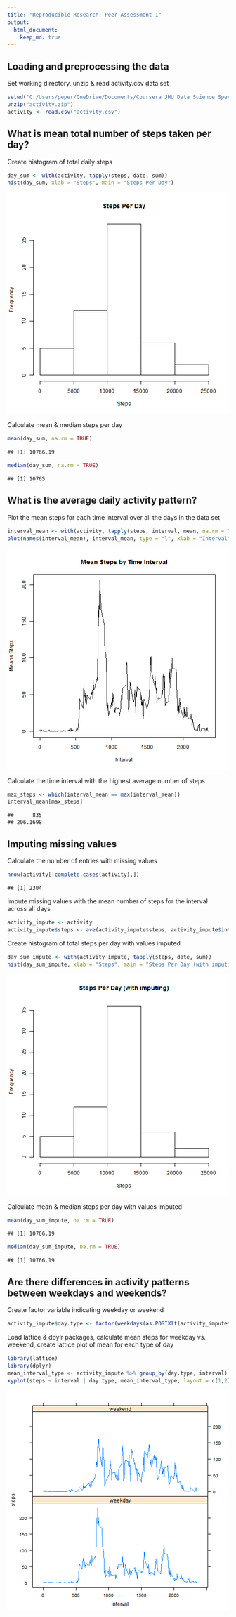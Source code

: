 ```yaml
---
title: "Reproducible Research: Peer Assessment 1"
output: 
  html_document:
    keep_md: true
---
```



## Loading and preprocessing the data
Set working directory, unzip & read activity.csv data set

```r
setwd("C:/Users/peper/OneDrive/Documents/Coursera JHU Data Science Specialization/Reproducible Research/RepData_PeerAssessment1")
unzip("activity.zip")
activity <- read.csv("activity.csv")
```

## What is mean total number of steps taken per day?
Create histogram of total daily steps

```r
day_sum <- with(activity, tapply(steps, date, sum))
hist(day_sum, xlab = "Steps", main = "Steps Per Day")
```

![plot of chunk unnamed-chunk-2](figure/unnamed-chunk-2-1.png)

Calculate mean & median steps per day

```r
mean(day_sum, na.rm = TRUE)
```

```
## [1] 10766.19
```

```r
median(day_sum, na.rm = TRUE)
```

```
## [1] 10765
```

## What is the average daily activity pattern?
Plot the mean steps for each time interval over all the days in the data set

```r
interval_mean <- with(activity, tapply(steps, interval, mean, na.rm = TRUE))
plot(names(interval_mean), interval_mean, type = "l", xlab = "Interval", ylab = "Means Steps", main = "Mean Steps by Time Interval")
```

![plot of chunk unnamed-chunk-4](figure/unnamed-chunk-4-1.png)

Calculate the time interval with the highest average number of steps

```r
max_steps <- which(interval_mean == max(interval_mean))
interval_mean[max_steps]
```

```
##      835 
## 206.1698
```

## Imputing missing values
Calculate the number of entries with missing values

```r
nrow(activity[!complete.cases(activity),])
```

```
## [1] 2304
```

Impute missing values with the mean number of steps for the interval across all days

```r
activity_impute <- activity
activity_impute$steps <- ave(activity_impute$steps, activity_impute$interval, FUN = function(x){ifelse(is.na(x), mean(x, na.rm = TRUE), x)})
```

Create histogram of total steps per day with values imputed

```r
day_sum_impute <- with(activity_impute, tapply(steps, date, sum))
hist(day_sum_impute, xlab = "Steps", main = "Steps Per Day (with imputing)")
```

![plot of chunk unnamed-chunk-8](figure/unnamed-chunk-8-1.png)

Calculate mean & median steps per day with values imputed

```r
mean(day_sum_impute, na.rm = TRUE)
```

```
## [1] 10766.19
```

```r
median(day_sum_impute, na.rm = TRUE)
```

```
## [1] 10766.19
```

## Are there differences in activity patterns between weekdays and weekends?
Create factor variable indicating weekday or weekend

```r
activity_impute$day.type <- factor(weekdays(as.POSIXlt(activity_impute$date)) %in% c("Saturday", "Sunday"), c(FALSE, TRUE), c("weekday", "weekend")) 
```

Load lattice & dpylr packages, calculate mean steps for weekday vs. weekend, create lattice plot of mean for each type of day

```r
library(lattice)
library(dplyr)
mean_interval_type <- activity_impute %>% group_by(day.type, interval) %>% summarize(steps = mean(steps))
xyplot(steps ~ interval | day.type, mean_interval_type, layout = c(1,2), type = "l")
```

![plot of chunk unnamed-chunk-11](figure/unnamed-chunk-11-1.png)
